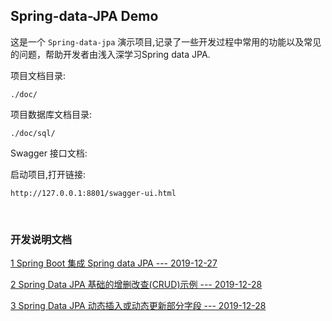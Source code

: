 ## Spring-data-JPA Demo  


这是一个 `Spring-data-jpa` 演示项目,记录了一些开发过程中常用的功能以及常见的问题，帮助开发者由浅入深学习Spring data JPA.  

项目文档目录:  

```
./doc/
```

项目数据库文档目录:  

```
./doc/sql/
```

Swagger 接口文档:  

启动项目,打开链接:  

```
http://127.0.0.1:8801/swagger-ui.html
```

​    

### 开发说明文档  

[1 Spring Boot 集成 Spring data JPA --- 2019-12-27](./doc/1.spring_boot_with_spring_data_jpa.md "./doc/1.spring_boot_with_spring_data_jpa.md")  

[2 Spring Data JPA 基础的增删改查(CRUD)示例 --- 2019-12-28](./doc/2.spring_data_jpa_simple_crud_demo.md "./doc/2.spring_data_jpa_simple_crud_demo.md")  

[3 Spring Data JPA 动态插入或动态更新部分字段 --- 2019-12-28](./doc/3.spring_data_jpa_dynamic_save_and_update.md "./doc/3.spring_data_jpa_dynamic_save_and_update.md")  





